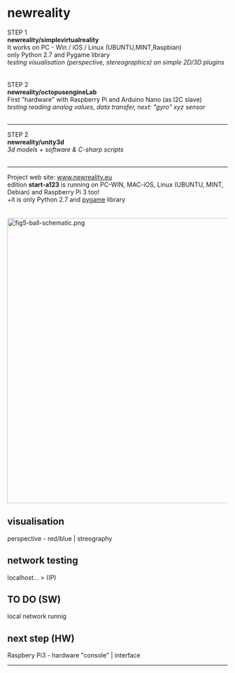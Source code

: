 # newreality
STEP 1<br/>
<b>newreality/simplevirtualreality</b><br/>
It works on PC - Win / iOS / Linux (UBUNTU,MINT,Raspbian)<br/>
only Python 2.7 and Pygame library<br/>
<i>testing visualisation (perspective, stereographics) an simple 2D/3D plugins</i><br/>
<br/><br/>
STEP 2<br/>
<b>newreality/octopusengineLab</b><br/>
First "hardware" with Raspberry Pi and Arduino Nano (as I2C slave)<br/>
<i>testing reading analog values, data transfer, next: "gyro" xyz sensor</i><br/>
<br/><hr/>

STEP 2<br/>
<b>newreality/unity3d</b><br/>
<i>3d models + software & C-sharp scripts </i><br/>
<br/><hr/>


Project web site: <a href="http://www.newreality.eu/project/">www.newreality.eu</a><br/>
edition <b>start-a123</b> is running on PC-WIN, MAC-iOS, Linux (UBUNTU, MINT, Debian) and Raspberry Pi 3 too!<br/>
+it is only Python 2.7 and <a href="http://www.pygame.org/hifi.html">pygame</a> library<br/><br/><br/> 
<img src="https://raw.githubusercontent.com/octopusengine/newreality/master/newreality09.png" alt="fig5-ball-schematic.png" width="650">
<br />


<h2>visualisation</h2>
perspective - red/blue | streography

<h2>network testing</h2>
localhost... > (IP)

<h2>TO DO (SW)</h2>
local network runnig

<h2>next step (HW)</h2>
Raspbery Pi3 - hardware "console" | interface

<hr />


